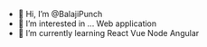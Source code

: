 - 👋 Hi, I’m @BalajiPunch
- 👀 I’m interested in ... Web application
- 🌱 I’m currently learning React Vue Node Angular

